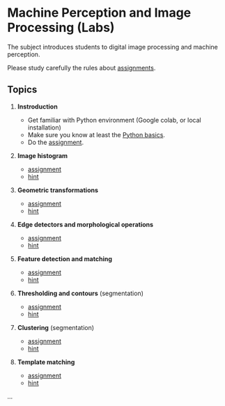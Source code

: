 # Machine Perception and Image Processing (Labs)

The subject introduces students to digital image processing and machine perception.

Please study carefully the rules about [assignments](src/rules.md). 


## Topics

1. **Instroduction**

   - Get familiar with Python environment (Google colab, or local installation)
   - Make sure you know at least the [Python basics](src/introduction/Python-Introduction.ipynb).
   - Do the [assignment](src/introduction/assignment.md).

1. **Image histogram**

   - [assignment](src/histograms/assignment.md)
   - [hint](src/histograms/histograms.ipynb)

1. **Geometric transformations**

   - [assignment](src/gometric_transformations/assignment.md)
   - [hint](src/geometric_transformations/geometric_transformations.ipynb)

1. **Edge detectors and morphological operations**

   - [assignment](src/edge_detectors/assignment.md)
   - [hint](src/edge_detectors/edge_detection.ipynb)

1. **Feature detection and matching**

   - [assignment](src/feature_matching/assignment.md)
   - [hint](src/feature_matching/feature_matching.ipynb)

1. **Thresholding and contours** (segmentation)

   - [assignment](src/thresholding_&_contours/assignment.md)
   - [hint](src/thresholding_&_contours/thresholding_&_contours.ipynb)

1. **Clustering** (segmentation)

   - [assignment](src/kmeans_clustering/assignment.md)
   - [hint](src/kmeans_clustering/pixel_clustering.ipynb)

1. **Template matching**

   - [assignment](src/template_matching/assignment.md)
   - [hint](src/template_matching/template_matching.ipynb)

...








